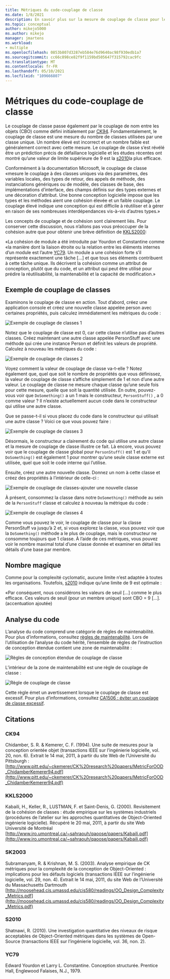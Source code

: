 ```yaml
---
title: Métriques du code-couplage de classe
ms.date: 1/8/2021
description: En savoir plus sur la mesure de couplage de classe pour les métriques du code dans Visual Studio.
ms.topic: conceptual
author: mikejo5000
ms.author: mikejo
manager: jmartens
ms.workload:
- multiple
ms.openlocfilehash: 0853b807d3287eb584e76d9640ac98f930edb1a7
ms.sourcegitcommit: cc66c898ce82f9f1159bd505647f315792cac9fc
ms.translationtype: MT
ms.contentlocale: fr-FR
ms.lasthandoff: 05/10/2021
ms.locfileid: "109666807"
---
```

# <a name="code-metrics---class-coupling"></a>Métriques du code-couplage de classe

Le couplage de classe passe également par le couplage de nom entre les objets (CBO) comme défini initialement par [CK94](#ck94). Fondamentalement, le couplage de classe est une mesure du nombre de classes utilisées par une classe unique. Un nombre élevé est incorrect et un nombre faible est généralement correct avec cette mesure. Le couplage de classe s’est révélé être un prédiction précis de défaillance logicielle et les études récentes ont montré qu’une valeur de limite supérieure de 9 est la [s2010](#s2010)la plus efficace.

Conformément à la documentation Microsoft, le couplage de classe «mesure le couplage à des classes uniques via des paramètres, des variables locales, des types de retour, des appels de méthode, des instanciations génériques ou de modèle, des classes de base, des implémentations d’interface, des champs définis sur des types externes et une décoration d’attribut. Une bonne conception logicielle impose que les types et les méthodes aient une cohésion élevée et un faible couplage. Le couplage élevé indique une conception qui est difficile à réutiliser et à gérer en raison de ses nombreuses interdépendances vis-à-vis d’autres types.»

Les concepts de couplage et de cohésion sont clairement liés. Pour conserver cette discussion, nous n’allons pas vous préoccuper de la cohésion autre que pour obtenir une brève définition de [KKLS2000](#kkls2000):

«La cohésion de module a été introduite par Yourdon et Constantine comme «la manière dont la liaison étroite ou la relation entre les éléments internes d’un module est l’autre [YC79](#yc79). Un module a une cohésion forte s’il représente exactement une tâche [...] et que tous ses éléments contribuent à cette tâche unique. Ils décrivent la cohésion comme un attribut de conception, plutôt que du code, et un attribut qui peut être utilisé pour prédire la réutilisabilité, la maintenabilité et la capacité de modification.»

## <a name="class-coupling-example"></a>Exemple de couplage de classes

Examinons le couplage de classe en action. Tout d’abord, créez une application console et créez une nouvelle classe appelée person avec certaines propriétés, puis calculez immédiatement les métriques du code :

![Exemple de couplage de classes 1](media/class-coupling-example-1.png)

Notez que le couplage de classe est 0, car cette classe n’utilise pas d’autres classes. Créez maintenant une autre classe appelée PersonStuff avec une méthode qui crée une instance Person et définit les valeurs de propriété. Calculez à nouveau les métriques du code :

![Exemple de couplage de classes 2](media/class-coupling-example-2.png)

Voyez comment la valeur de couplage de classe va-t-elle ? Notez également que, quel que soit le nombre de propriétés que vous définissez, la valeur de couplage de classe s’affiche simplement de 1 et non d’une autre valeur. Le couplage de classe ne mesure chaque classe qu’une seule fois pour cette mesure, quelle que soit la quantité utilisée. En outre, pouvez-vous voir que `DoSomething()` a un 1 mais le constructeur, `PersonStuff()` , a 0 comme valeur ? Il n’existe actuellement aucun code dans le constructeur qui utilise une autre classe.

Que se passe-t-il si vous placez du code dans le constructeur qui utilisait une autre classe ? Voici ce que vous pouvez faire :

![Exemple de couplage de classes 3](media/class-coupling-example-3.png)

Désormais, le constructeur a clairement du code qui utilise une autre classe et la mesure de couplage de classe illustre ce fait. Là encore, vous pouvez voir que le couplage de classe global pour `PersonStuff()` est 1 et qu’il `DoSomething()` est également 1 pour montrer qu’une seule classe externe est utilisée, quel que soit le code interne qui l’utilise.

Ensuite, créez une autre nouvelle classe. Donnez un nom à cette classe et créez des propriétés à l’intérieur de celle-ci :

![Exemple de couplage de classes-ajouter une nouvelle classe](media/class-coupling-example-add-new-class.png)

À présent, consommez la classe dans notre `DoSomething()` méthode au sein de la `PersonStuff` classe et calculez à nouveau la métrique du code :

![Exemple de couplage de classes 4](media/class-coupling-example-4.png)

Comme vous pouvez le voir, le couplage de classe pour la classe PersonStuff va jusqu’à 2 et, si vous explorez la classe, vous pouvez voir que la `DoSomething()` méthode a le plus de couplage, mais le constructeur ne consomme toujours que 1 classe.  À l’aide de ces métriques, vous pouvez voir le nombre maximal total d’une classe donnée et examiner en détail les détails d’une base par membre.

## <a name="the-magic-number"></a>Nombre magique

Comme pour la complexité cyclomatic, aucune limite n’est adaptée à toutes les organisations. Toutefois, [s2010](#s2010) indique qu’une limite de 9 est optimale :

«Par conséquent, nous considérons les valeurs de seuil [...] comme le plus efficace. Ces valeurs de seuil (pour un membre unique) sont CBO = 9 [...]. (accentuation ajoutée)

## <a name="code-analysis"></a>Analyse du code

L’analyse du code comprend une catégorie de règles de maintenabilité. Pour plus d’informations, consultez [règles de maintenabilité](/dotnet/fundamentals/code-analysis/quality-rules/maintainability-warnings). Lors de l’utilisation de l’analyse du code hérité, l’ensemble de règles de l’instruction de conception étendue contient une zone de maintenabilité :

![Règles de conception étendue de couplage de classe](media/class-coupling-extended-design-guideline-rules.png)

L’intérieur de la zone de maintenabilité est une règle de couplage de classe :

![Règle de couplage de classe](media/class-coupling-maintainability-area-rules.png)

Cette règle émet un avertissement lorsque le couplage de classe est excessif. Pour plus d’informations, consultez [CA1506 : éviter un couplage de classe excessif](/dotnet/fundamentals/code-analysis/quality-rules/ca1506).

## <a name="citations"></a>Citations

### <a name="ck94"></a>CK94

Chidamber, S. R. & Kemerer, C. F. (1994). Une suite de mesures pour la conception orientée objet (transactions IEEE sur l’ingénierie logicielle, vol. 20, non. 6). Extrait le 14 mai, 2011, à partir du site Web de l’Université du Pittsburgh : [http://www.pitt.edu/~ckemerer/CK%20research%20papers/MetricForOOD_ChidamberKemerer94.pdf](http://www.pitt.edu/~ckemerer/CK%20research%20papers/MetricForOOD_ChidamberKemerer94.pdf)

### <a name="kkls2000"></a>KKLS2000

Kabaili, H., Keller, R., LUSTMAN, F. et Saint-Denis, G. (2000). Revisitement de la cohésion de classes : étude empirique sur les systèmes industriels (procédures de l’atelier sur les approches quantitatives de Object-Oriented ingénierie logicielle). Récupéré le 20 mai, 2011, à partir du site Web Université de Montréal [http://www.iro.umontreal.ca/~sahraouh/qaoose/papers/Kabaili.pdf](http://www.iro.umontreal.ca/~sahraouh/qaoose/papers/Kabaili.pdf)

### <a name="sk2003"></a>SK2003

Subramanyam, R. & Krishnan, M. S. (2003). Analyse empirique de CK métriques pour la complexité de la conception de Object-Oriented : implications pour les défauts logiciels (transactions IEEE sur l’ingénierie logicielle, vol. 29, non. 4). Extrait le 14 mai, 2011, du site Web de l’Université du Massachusetts Dartmouth [http://moosehead.cis.umassd.edu/cis580/readings/OO_Design_Complexity_Metrics.pdf](http://moosehead.cis.umassd.edu/cis580/readings/OO_Design_Complexity_Metrics.pdf)

### <a name="s2010"></a>S2010

Shatnawi, R. (2010). Une investigation quantitative des niveaux de risque acceptables de Object-Oriented métriques dans les systèmes de Open-Source (transactions IEEE sur l’ingénierie logicielle, vol. 36, non. 2).

### <a name="yc79"></a>YC79

Edward Yourdon et Larry L. Constantine. Conception structurée. Prentice Hall, Englewood Falaises, N.J., 1979.